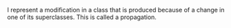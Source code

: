 I represent a modification in a class that is produced because of a change in one of its superclasses. This is called a propagation.